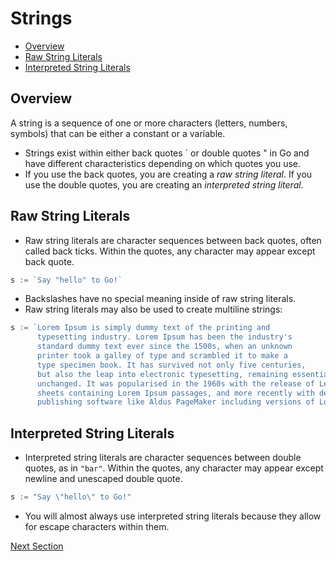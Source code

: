 # Strings

- [Overview](#overview)
- [Raw String Literals](#raw-string-literals)
- [Interpreted String Literals](#interpreted-string-literals)

## Overview
A string is a sequence of one or more characters (letters, numbers, symbols) that can be either a constant or a
variable.

- Strings exist within either back quotes ` or double quotes " in Go and have different characteristics depending on
  which quotes you use.
- If you use the back quotes, you are creating a _raw string literal_. If you use the double quotes, you are creating
  an _interpreted string literal_.

## Raw String Literals
- Raw string literals are character sequences between back quotes, often called back ticks. Within the quotes, any
  character may appear except back quote.

```go
s := `Say "hello" to Go!`
```

- Backslashes have no special meaning inside of raw string literals.
- Raw string literals may also be used to create multiline strings:
```go
s := `Lorem Ipsum is simply dummy text of the printing and
      typesetting industry. Lorem Ipsum has been the industry's 
      standard dummy text ever since the 1500s, when an unknown 
      printer took a galley of type and scrambled it to make a 
      type specimen book. It has survived not only five centuries, 
      but also the leap into electronic typesetting, remaining essentially 
      unchanged. It was popularised in the 1960s with the release of Letraset 
      sheets containing Lorem Ipsum passages, and more recently with desktop 
      publishing software like Aldus PageMaker including versions of Lorem Ipsum.`
```

## Interpreted String Literals
- Interpreted string literals are character sequences between double quotes, as in `"bar"`. Within the quotes, any 
  character may appear except newline and unescaped double quote.
```go
s := "Say \"hello\" to Go!"
```
- You will almost always use interpreted string literals because they allow for escape characters within them.

[Next Section](utf-8.md)